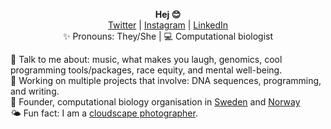 <p align="center">
  <b>Hej 😊</b><br>
  <a href="https://twitter.com/_nazeefatima">Twitter</a> |
  <a href="https://www.instagram.com/zeeef/">Instagram</a> |
  <a href="https://www.linkedin.com/in/nazeefafatima/">LinkedIn</a><br>
  ✨ Pronouns: They/She |
  💻 Computational biologist <br>
</p>

💬 Talk to me about: music, what makes you laugh, genomics, cool programming tools/packages, race equity, and mental well-being. <br>
🌟 Working on multiple projects that involve: DNA sequences, programming, and writing. <br>
🌸 Founder, computational biology organisation in [Sweden](https://github.com/RSG-Sweden) and [Norway](https://rsg-norway.iscbsc.org) <br>
🌤 Fun fact: I am a [cloudscape photographer](https://www.flickr.com/photos/nazeefafatima/albums/72157630074604590).
